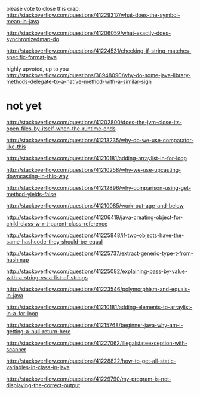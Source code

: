 please vote to close this crap: http://stackoverflow.com/questions/41229317/what-does-the-symbol-mean-in-java

http://stackoverflow.com/questions/41206059/what-exactly-does-synchronizedmap-do

http://stackoverflow.com/questions/41224531/checking-if-string-matches-specific-format-java

highly upvoted, up to you http://stackoverflow.com/questions/38948090/why-do-some-java-library-methods-delegate-to-a-native-method-with-a-similar-sign

not yet
====

http://stackoverflow.com/questions/41202800/does-the-jvm-close-its-open-files-by-itself-when-the-runtime-ends

http://stackoverflow.com/questions/41213235/why-do-we-use-comparator-like-this

http://stackoverflow.com/questions/41210181/adding-arraylist-in-for-loop

http://stackoverflow.com/questions/41210258/why-we-use-upcasting-downcasting-in-this-way

http://stackoverflow.com/questions/41212896/why-comparison-using-get-method-yields-false

http://stackoverflow.com/questions/41210085/work-out-age-and-below

http://stackoverflow.com/questions/41206419/java-creating-object-for-child-class-w-r-t-parent-class-reference

http://stackoverflow.com/questions/41225848/if-two-objects-have-the-same-hashcode-they-should-be-equal

http://stackoverflow.com/questions/41225737/extract-generic-type-t-from-hashmap

http://stackoverflow.com/questions/41225082/explaining-pass-by-value-with-a-string-vs-a-list-of-strings

http://stackoverflow.com/questions/41223546/polymorphism-and-equals-in-java

http://stackoverflow.com/questions/41210181/adding-elements-to-arraylist-in-a-for-loop

http://stackoverflow.com/questions/41215768/beginner-java-why-am-i-getting-a-null-return-here

http://stackoverflow.com/questions/41227062/illegalstateexception-with-scanner

http://stackoverflow.com/questions/41228822/how-to-get-all-static-variables-in-class-in-java

http://stackoverflow.com/questions/41229790/my-program-is-not-displaying-the-correct-output